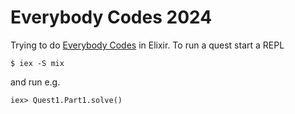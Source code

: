 # Everybody Codes 2024

Trying to do [Everybody Codes](https://everybody.codes/home) in Elixir. To run a quest start a REPL

```
$ iex -S mix
```

and run e.g.

```
iex> Quest1.Part1.solve()
```
